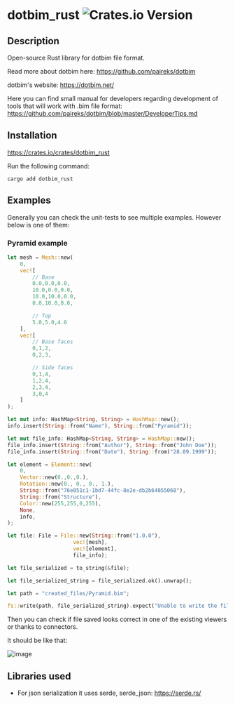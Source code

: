 # dotbim_rust ![Crates.io Version](https://img.shields.io/crates/v/dotbim_rust)

## Description

Open-source Rust library for dotbim file format.

Read more about dotbim here: https://github.com/paireks/dotbim

dotbim's website: https://dotbim.net/

Here you can find small manual for developers regarding development of tools that will work with .bim file format: https://github.com/paireks/dotbim/blob/master/DeveloperTips.md

## Installation

https://crates.io/crates/dotbim_rust

Run the following command:

```text
cargo add dotbim_rust
```

## Examples

Generally you can check the unit-tests to see multiple examples. However below is one of them:

### Pyramid example

```rust
let mesh = Mesh::new(
    0,
    vec![
        // Base
        0.0,0.0,0.0,
        10.0,0.0,0.0,
        10.0,10.0,0.0,
        0.0,10.0,0.0,

        // Top
        5.0,5.0,4.0
    ],
    vec![
        // Base faces
        0,1,2,
        0,2,3,

        // Side faces
        0,1,4,
        1,2,4,
        2,3,4,
        3,0,4
    ]
);

let mut info: HashMap<String, String> = HashMap::new();
info.insert(String::from("Name"), String::from("Pyramid"));

let mut file_info: HashMap<String, String> = HashMap::new();
file_info.insert(String::from("Author"), String::from("John Doe"));
file_info.insert(String::from("Date"), String::from("28.09.1999"));

let element = Element::new(
    0,
    Vector::new(0.,0.,0.),
    Rotation::new(0., 0., 0., 1.),
    String::from("76e051c1-1bd7-44fc-8e2e-db2b64055068"),
    String::from("Structure"),
    Color::new(255,255,0,255),
    None,
    info,
);

let file: File = File::new(String::from("1.0.0"),
                     vec![mesh],
                     vec![element],
                     file_info);

let file_serialized = to_string(&file);

let file_serialized_string = file_serialized.ok().unwrap();

let path = "created_files/Pyramid.bim";

fs::write(path, file_serialized_string).expect("Unable to write the file");
```

Then you can check if file saved looks correct in one of the existing viewers or thanks to connectors.

It should be like that:

![image](https://user-images.githubusercontent.com/47977819/154712470-aa4b5b44-3e23-4306-8a53-46d37494a52d.png)

## Libraries used

- For json serialization it uses serde, serde_json: https://serde.rs/

